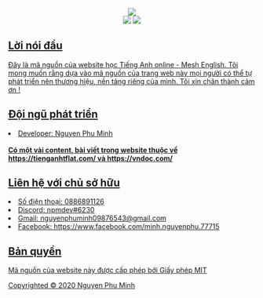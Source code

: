 <div align="center">
  <a href="http://mesh-english.000webhostapp.com" target="_blank"><img src="https://github.com/nguyenphuminh/Mesh-Source/blob/master/thumbnail.png"></a>
  <br/>
  <a href="https://github.com/nguyenphuminh/Mesh-English/blob/master/LICENSE.md"><img src="https://img.shields.io/badge/license-MIT-blue.svg"/></a>
  <a href="https://circleci.com/gh/nguyenphuminh/Mesh-English"><img src="https://circleci.com/gh/nguyenphuminh/Mesh-English.svg?style=shield&circle-token=:circle-token"/>
</div>

## Lời nói đầu
Đây là mã nguồn của website học Tiếng Anh online - Mesh English. Tôi mong muốn rằng dựa vào mã nguồn của trang web này mọi người có thể tự phát triển nên thương hiệu, nền tảng riêng của mình. Tôi xin chân thành cảm ơn !

## Đội ngũ phát triển
<li>Developer: Nguyen Phu Minh</li>
<br/>
<b>Có một vài content, bài viết trong website thuộc về https://tienganhtflat.com/ và https://vndoc.com/ </b>

## Liên hệ với chủ sở hữu
<li>Số điện thoại: 0886891126</li>

<li>Discord: npmdev#6230</li>

<li>Gmail: nguyenphuminh09876543@gmail.com</li>

<li>Facebook: https://www.facebook.com/minh.nguyenphu.77715</li>


## Bản quyền
Mã nguồn của website này được cấp phép bởi Giấy phép MIT

Copyrighted © 2020 Nguyen Phu Minh
